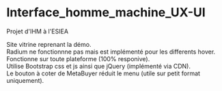 # Interface_homme_machine_UX-UI
Projet d'IHM à l'ESIEA

Site vitrine reprenant la démo.</br>
Radium ne fonctionnne pas mais est implémenté pour les differents hover.</br>
Fonctionne sur toute plateforme (100% responive).</br>
Utilise Bootstrap css et js ainsi que jQuery (implémenté via CDN).</br>
Le bouton à coter de MetaBuyer réduit le menu (utile sur petit format uniquement).
